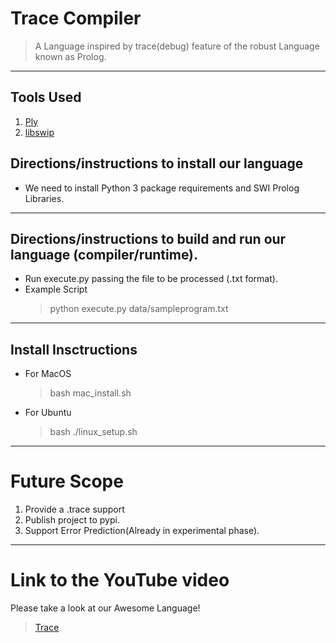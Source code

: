 Trace Compiler
===============


> A Language inspired by trace(debug) feature of the robust Language known as Prolog. 

********************************************

Tools Used
-----------

1. [Ply](https://www.dabeaz.com/ply/)
2. [libswip](https://github.com/SWI-Prolog/packages-jpl/wiki/Installing-&-Using-JPL-in-MacOs)


Directions/instructions to install our language
------------
* We need to install Python 3 package requirements and SWI Prolog Libraries.

********************************************

Directions/instructions to build and run our language (compiler/runtime).
-----------
* Run execute.py passing the file to be processed (.txt format).
* Example Script
    > python execute.py data/sampleprogram.txt

********************************************

Install Insctructions
---------------

* For MacOS
    > bash mac_install.sh

* For Ubuntu
    > bash ./linux_setup.sh
    
********************************************

Future Scope 
======
1. Provide a .trace support
2. Publish project to pypi.
3. Support Error Prediction(Already in experimental phase).

********************************************

Link to the YouTube video
======
Please take a look at our Awesome Language! 
>[Trace](https://youtu.be/RyF--Ts_VyQ)



